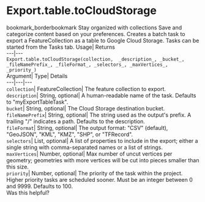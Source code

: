  
#  Export.table.toCloudStorage 
bookmark_borderbookmark Stay organized with collections  Save and categorize content based on your preferences.
Creates a batch task to export a FeatureCollection as a table to Google Cloud Storage. Tasks can be started from the Tasks tab. 
Usage| Returns  
---|---  
`Export.table.toCloudStorage(collection,  _description_, _bucket_, _fileNamePrefix_, _fileFormat_, _selectors_, _maxVertices_, _priority_)`  
Argument|  Type| Details  
---|---|---  
`collection`| FeatureCollection| The feature collection to export.  
`description`| String, optional| A human-readable name of the task. Defaults to "myExportTableTask".  
`bucket`| String, optional| The Cloud Storage destination bucket.  
`fileNamePrefix`| String, optional| The string used as the output's prefix. A trailing "/" indicates a path. Defaults to the description.  
`fileFormat`| String, optional| The output format: "CSV" (default), "GeoJSON", "KML", "KMZ", "SHP", or "TFRecord".  
`selectors`| List, optional| A list of properties to include in the export; either a single string with comma-separated names or a list of strings.  
`maxVertices`| Number, optional| Max number of uncut vertices per geometry; geometries with more vertices will be cut into pieces smaller than this size.  
`priority`| Number, optional| The priority of the task within the project. Higher priority tasks are scheduled sooner. Must be an integer between 0 and 9999. Defaults to 100.  
Was this helpful?
